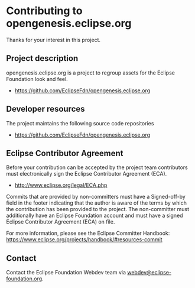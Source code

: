 # Contributing to opengenesis.eclipse.org

Thanks for your interest in this project.

## Project description

opengenesis.eclipse.org is a project to regroup assets for the Eclipse Foundation look and feel. 

* https://github.com/EclipseFdn/opengenesis.eclipse.org

## Developer resources

The project maintains the following source code repositories

* https://github.com/EclipseFdn/opengenesis.eclipse.org

## Eclipse Contributor Agreement

Before your contribution can be accepted by the project team contributors must
electronically sign the Eclipse Contributor Agreement (ECA).

* http://www.eclipse.org/legal/ECA.php

Commits that are provided by non-committers must have a Signed-off-by field in
the footer indicating that the author is aware of the terms by which the
contribution has been provided to the project. The non-committer must
additionally have an Eclipse Foundation account and must have a signed Eclipse
Contributor Agreement (ECA) on file.

For more information, please see the Eclipse Committer Handbook:
https://www.eclipse.org/projects/handbook/#resources-commit

## Contact

Contact the Eclipse Foundation Webdev team via webdev@eclipse-foundation.org.
